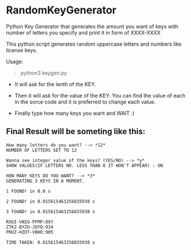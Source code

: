 # RandomKeyGenerator
Python Key Generator that generates the amount you want of keys with number of letters you specify and print it in form of XXXX-XXXX

This python script generates random uppercase letters and numbers like license keys.

Usage:

>python3 keygen.py

- It will ask for the lenth of the KEY.

- Then it will ask for the value of the KEY. You can find the value of each in the sorce code and it is preferred to change each value.

- Finally type how many keys you want and WAIT :)

## Final Result will be someting like this:
```
How many letters do you want? --> *12*
NUMBER OF LETTERS SET TO 12

Wanna see integer value of the keys? (YES/NO) --> *y*
SHOW VALUES(IF LETTERS NO. LESS THAN 8 IT WON'T APPEAR) : ON

HOW MANY KEYS DO YOU WANT? --> *3*
GENERATING 3 KEYS IN A MOMENT.

1 FOUND! in 0.0 s

2 FOUND! in 0.015615463256835938 s

3 FOUND! in 0.015615463256835938 s

RXUI-VNIU-PFMP:897
ZTKZ-BYZU-JQYQ:934
PRUZ-HZOT-VBHO:905

TIME TAKEN: 0.015615463256835938 s
```

